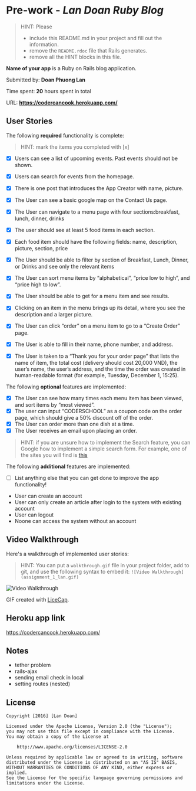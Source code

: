 # Pre-work - *Lan Doan Ruby Blog*

> HINT: Please
> - include this README.md in your project and fill out the information.
> - remove the `README.rdoc` file that Rails generates.
> - remove all the HINT blocks in this file.

**Name of your app** is a Ruby on Rails blog application.

Submitted by: **Doan Phuong Lan**

Time spent: **20** hours spent in total

URL: **https://codercancook.herokuapp.com/**

## User Stories

The following **required** functionality is complete:

> HINT: mark the items you completed with [x]

* [x] Users can see a list of upcoming events. Past events should not be shown.
* [x] Users can search for events from the homepage.
* [x] There is one post that introduces the App Creator with name, picture.
* [x] The User can see a basic google map on the Contact Us page.
* [x] The User can navigate to a menu page with four sections:breakfast, lunch, dinner, drinks
* [x] The user should see at least 5 food items in each section.
* [x] Each food item should have the following fields: name, description, picture, section, price
* [x] The User should be able to filter by section of Breakfast, Lunch, Dinner, or Drinks and see only the relevant items
* [x] The User can sort menu items by “alphabetical”, “price low to high”, and “price high to low”.
* [x] The User should be able to get for a menu item and see results.
* [x] Clicking on an item in the menu brings up its detail, where you see the description and a larger picture.
* [x] The User can click “order” on a menu item to go to a “Create Order” page.
* [x] The User is able to fill in their name, phone number, and address.
* [x] The User is taken to a “Thank you for your order page” that lists the name of item, the total cost (delivery should cost 20,000 VND), the user’s name, the user’s address, and the time the order was created in human-readable format (for example, Tuesday, December 1, 15:25).


The following **optional** features are implemented:
* [x] The User can see how many times each menu item has been viewed, and sort items by “most viewed”.
* [x] The user can input “CODERSCHOOL” as a coupon code on the order page, which should give a 50% discount off of the order.
* [x] The User can order more than one dish at a time.
* [x] The User receives an email upon placing an order.

> HINT: if you are unsure how to implement the Search feature, you can Google how to implement a simple search form. For example, one of the sites you will find is [this](http://www.jorgecoca.com/buils-search-form-ruby-rails/)

The following **additional** features are implemented:

- [ ] List anything else that you can get done to improve the app functionality!
- User can create an account
- User can only create an article after login to the system with existing account
- User can logout
- Noone can access the system without an account

## Video Walkthrough

Here's a walkthrough of implemented user stories:

> HINT: You can put a `walkthrough.gif` file in your project folder, add to git, and use the following syntax to embed it:
> `![Video Walkthrough](assignment_1_lan.gif)`
>

![Video Walkthrough](assignment_1_lan.gif)

GIF created with [LiceCap](http://www.cockos.com/licecap/).

## Heroku app link
https://codercancook.herokuapp.com/
## Notes
- tether problem
- rails-ajax
- sending email check in local
- setting routes (nested)

## License

    Copyright [2016] [Lan Doan]

    Licensed under the Apache License, Version 2.0 (the "License");
    you may not use this file except in compliance with the License.
    You may obtain a copy of the License at

        http://www.apache.org/licenses/LICENSE-2.0

    Unless required by applicable law or agreed to in writing, software
    distributed under the License is distributed on an "AS IS" BASIS,
    WITHOUT WARRANTIES OR CONDITIONS OF ANY KIND, either express or implied.
    See the License for the specific language governing permissions and
    limitations under the License.